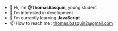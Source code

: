 - 👋 Hi, I’m **@ThomasBasquin**, young student
- 👀 I’m interested in development
- 🌱 I’m currently learning **JavaScript**
- 📫 How to reach me : thomas.basquin2@gmail.com

<!---
ThomasBasquin/ThomasBasquin is a ✨ special ✨ repository because its `README.md` (this file) appears on your GitHub profile.
You can click the Preview link to take a look at your changes.
--->
